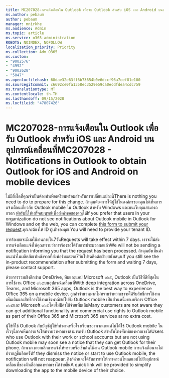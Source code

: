 ```yaml
---
title: MC207028-การแจ้งเตือนใน Outlook เพื่อรับ Outlook สำหรับ iOS และ Android บนอุปกรณ์เคลื่อนที่
ms.author: pebaum
author: pebaum
manager: mnirkhe
ms.audience: Admin
ms.topic: article
ms.service: o365-administration
ROBOTS: NOINDEX, NOFOLLOW
localization_priority: Priority
ms.collection: Adm_O365
ms.custom:
- "9002576"
- "4992"
- "9002628"
- "5047"
ms.openlocfilehash: 68dae32e63ff6b73654b0e6dccf96a7cef81e100
ms.sourcegitcommit: c6692ce0fa1358ec3529e59ca0ecdfdea4cdc759
ms.translationtype: MT
ms.contentlocale: th-TH
ms.lasthandoff: 09/15/2020
ms.locfileid: "47807426"
---
```

# <a name="mc207028---notifications-in-outlook-to-obtain-outlook-for-ios-and-android-on-mobile-devices"></a><span data-ttu-id="1a16e-102">MC207028-การแจ้งเตือนใน Outlook เพื่อรับ Outlook สำหรับ iOS และ Android บนอุปกรณ์เคลื่อนที่</span><span class="sxs-lookup"><span data-stu-id="1a16e-102">MC207028 - Notifications in Outlook to obtain Outlook for iOS and Android on mobile devices</span></span>

<span data-ttu-id="1a16e-103">ไม่มีสิ่งใดที่คุณจำเป็นต้องทำเพื่อเตรียมพร้อมสำหรับการเปลี่ยนแปลงนี้</span><span class="sxs-lookup"><span data-stu-id="1a16e-103">There is nothing you need to do to prepare for this change.</span></span> <span data-ttu-id="1a16e-104">ถ้าคุณต้องการให้ผู้ใช้ในองค์กรของคุณไม่เห็นการแจ้งเตือนเกี่ยวกับ Outlook mobile ใน Outlook สำหรับ Windows และบนเว็บคุณสามารถกรอก [ฟอร์มนี้ให้เสร็จสมบูรณ์เพื่อส่งคำขอของคุณ](https://aka.ms/MC207028)ได้</span><span class="sxs-lookup"><span data-stu-id="1a16e-104">If you prefer that users in your organization do not see notifications about Outlook mobile in Outlook for Windows and on the web, you can complete [this form to submit your request](https://aka.ms/MC207028).</span></span><span data-ttu-id="1a16e-105">คุณจะต้องให้ ID ผู้เช่าของคุณ</span><span class="sxs-lookup"><span data-stu-id="1a16e-105"> You will need to provide your tenant ID.</span></span> 

<span data-ttu-id="1a16e-106">การร้องขอจะมีผลใช้งานภายใน7วัน</span><span class="sxs-lookup"><span data-stu-id="1a16e-106">Requests will take effect within 7 days.</span></span> <span data-ttu-id="1a16e-107">เราจะไม่ส่งการแจ้งเตือนแจ้งให้คุณทราบว่าการร้องขอได้รับการประมวลผลแล้ว</span><span class="sxs-lookup"><span data-stu-id="1a16e-107">We will not be sending a notification informing you that the request has been processed.</span></span> <span data-ttu-id="1a16e-108">ถ้าคุณยังเห็นคำแนะนำในผลิตภัณฑ์หลังจากที่ส่งฟอร์มและรอ7วันโปรดติดต่อฝ่ายสนับสนุน</span><span class="sxs-lookup"><span data-stu-id="1a16e-108">If you still see the in-product recommendation after submitting the form and waiting 7 days, please contact support.</span></span>

<span data-ttu-id="1a16e-109">ด้วยการรวมเชิงลึกผ่าน OneDrive, ทีมและแอป Microsoft ๓๖๕, Outlook เป็นวิธีที่ดีที่สุดในการใช้งาน Office ๓๖๕บนอุปกรณ์เคลื่อนที่</span><span class="sxs-lookup"><span data-stu-id="1a16e-109">With deep integration across OneDrive, Teams, and Microsoft 365 apps, Outlook is the best way to experience Office 365 on a mobile device.</span></span> <span data-ttu-id="1a16e-110">ลูกค้าจำนวนมากไม่ทราบว่าพวกเขาจะได้รับสิทธิ์การใช้งานเพิ่มเติมและสิทธิ์การใช้งานเชิงพาณิชย์ไปยัง Outlook mobile เป็นส่วนหนึ่งของบริการ Office ๓๖๕และ Microsoft ๓๖๕โดยไม่มีค่าใช้จ่ายเพิ่มเติม</span><span class="sxs-lookup"><span data-stu-id="1a16e-110">Many customers are not aware they can get additional functionality and commercial use rights to Outlook mobile as part of their Office 365 and Microsoft 365 services at no extra cost.</span></span>

<span data-ttu-id="1a16e-111">ผู้ใช้ที่ใช้ Outlook กับบัญชีผู้ใช้ที่ทำงานหรือโรงเรียนของพวกเขาแต่ไม่ได้ใช้ Outlook mobile ในเร็วๆนี้อาจเห็นการแจ้งให้ทราบว่าพวกเขาสามารถรับ Outlook สำหรับโทรศัพท์ของพวกเขาได้</span><span class="sxs-lookup"><span data-stu-id="1a16e-111">Users who use Outlook with their work or school accounts but are not using Outlook mobile may soon see a notice that they can get Outlook for their phone.</span></span> <span data-ttu-id="1a16e-112">ถ้าพวกเขายกเลิกการแจ้งให้ทราบหรือเริ่มต้นใช้งาน Outlook mobile การแจ้งเตือนจะไม่ปรากฏขึ้นอีกครั้ง</span><span class="sxs-lookup"><span data-stu-id="1a16e-112">If they dismiss the notice or start to use Outlook mobile, the notification will not reappear.</span></span> <span data-ttu-id="1a16e-113">ลิงก์ด่วนจะได้รับการทำให้การดาวน์โหลดแอปไปยังอุปกรณ์เคลื่อนที่ของตัวเลือกของพวกเขาได้ง่ายขึ้น</span><span class="sxs-lookup"><span data-stu-id="1a16e-113">A quick link will be provided to simplify downloading the app to the mobile device of their choice.</span></span>
